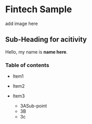 # Fintech Sample

add image here

## Sub-Heading for acitivity

Hello, my name is **name here**. 

### Table of contents

- Item1

- Item2

- Item3

    - 3ASub-point
    - 3B
    - 3c
